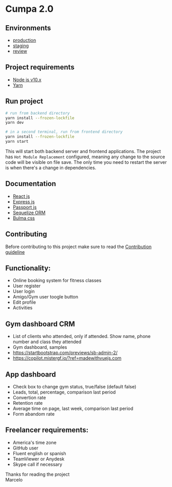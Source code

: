 # Cumpa 2.0

## Environments
- [production](https://cumpa-56091.firebaseapp.com)
- [staging](https://cumpa-staging.firebaseapp.com)
- [review](https://cumpa-review.firebaseapp.com)

## Project requirements
- [Node js v10.x](https://nodejs.org/en/download/)
- [Yarn](https://yarnpkg.com/lang/en/)

## Run project
```sh
# run from backend directory
yarn install --frozen-lockfile
yarn dev

# in a second terminal, run from frontend directory
yarn install --frozen-lockfile
yarn start
```
This will start both backend server and frontend applications. The project has `Hot Module Replacement` configured, meaning any change to the source code will be visible on file save. The only time you need to restart the server is when there's a change in dependencies.

## Documentation
- [React js](https://reactjs.org/docs/introducing-jsx.html)
- [Express js](https://expressjs.com/en/guide/routing.html)
- [Passport js](http://www.passportjs.org/docs/)
- [Sequelize ORM](https://sequelize.org/master)
- [Bulma css](https://bulma.io/documentation)

## Contributing
Before contributing to this project make sure to read the [Contribution guideline](CONTRIBUTING.md)

## Functionality:
- Online booking system for fitness classes
- User register
- User login
- Amigo/Gym user toogle button
- Edit profile
- Activities

## Gym dashboard CRM
- List of clients who attended, only if attended. Show name, phone number and class they attended
- Gym dashboard, samples
- https://startbootstrap.com/previews/sb-admin-2/
- https://copilot.mistergf.io/?ref=madewithvuejs.com

## App dashboard
- Check box to change gym status, true/false (default false)
- Leads, total, percentage, comparison last period
- Convertion rate
- Retention rate
- Average time on page, last week, comparison last period
- Form abandom rate

## Freelancer requirements:
- America's time zone
- GitHub user
- Fluent english or spanish
- TeamViewer or Anydesk
- Skype call if necessary

Thanks for reading the project<br>
Marcelo
